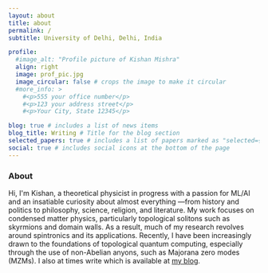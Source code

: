 ```yaml
---
layout: about
title: about
permalink: /
subtitle: University of Delhi, Delhi, India

profile:
  #image_alt: "Profile picture of Kishan Mishra"
  align: right
  image: prof_pic.jpg
  image_circular: false # crops the image to make it circular
  #more_info: >
    #<p>555 your office number</p>
    #<p>123 your address street</p>
    #<p>Your City, State 12345</p>

blog: true # includes a list of news items
blog_title: Writing # Title for the blog section
selected_papers: true # includes a list of papers marked as "selected={true}"
social: true # includes social icons at the bottom of the page
---
```




### About
Hi, I'm Kishan, a theoretical physicist in progress with a passion for ML/AI and an insatiable curiosity about almost everything —from history and politics to philosophy, science, religion, and literature.
My work focuses on condensed matter physics, particularly topological solitons such as skyrmions and domain walls. As a result, much of my research revolves around spintronics and its applications. Recently, I have been increasingly drawn to the foundations of topological quantum computing, especially through the use of non-Abelian anyons, such as Majorana zero modes (MZMs).
I also at times write which is available at [my blog](/blog/).